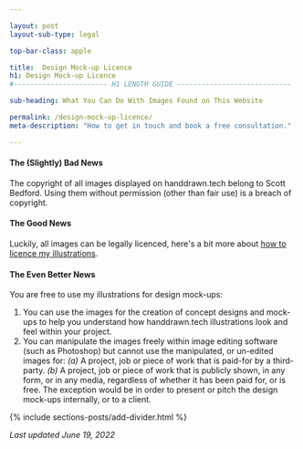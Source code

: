 ```yaml
---

layout: post
layout-sub-type: legal

top-bar-class: apple

title:  Design Mock-up Licence
h1: Design Mock-up Licence
#----------------------- H1 LENGTH GUIDE ----------------------------

sub-heading: What You Can Do With Images Found on This Website

permalink: /design-mock-up-licence/
meta-description: "How to get in touch and book a free consultation."

---
```




#### The (Slightly) Bad News

The copyright of all images displayed on handdrawn.tech belong to Scott Bedford. Using them without permission (other than fair use) is a breach of copyright.

#### The Good News

Luckily, all images can be legally licenced, here's a bit more about [how to licence my illustrations](/how-to-licence-existing-illustrations/).


#### The Even Better News

You are free to use my illustrations for design mock-ups:


1. You can use the images for the creation of concept designs and mock-ups to help you understand how handdrawn.tech illustrations look and feel within your project.
2. You can manipulate the images freely within image editing software (such as Photoshop) but cannot use the manipulated, or un-edited images for:
<em>(a)</em> A project, job or piece of work that is paid-for by a third-party.
<em>(b)</em> A project, job or piece of work that is publicly shown, in any form, or in any media, regardless of whether it has been paid for, or is free. The exception would be in order to present or pitch the design mock-ups internally, or to a client.






<!-- DIVIDER  -->
{% include sections-posts/add-divider.html %}

*Last updated June 19, 2022*
 





